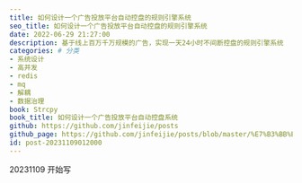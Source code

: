 ```yaml
---
title: 如何设计一个广告投放平台自动控盘的规则引擎系统
seo_title: 如何设计一个广告投放平台自动控盘的规则引擎系统
date: 2022-06-29 21:27:00
description: 基于线上百万千万规模的广告，实现一天24小时不间断控盘的规则引擎系统
categories: # 分类
- 系统设计
- 高并发
- redis
- mq
- 解耦
- 数据治理
book: Strcpy
book_title: 如何设计一个广告投放平台自动控盘系统 
github: https://github.com/jinfeijie/posts
github_page: https://github.com/jinfeijie/posts/blob/master/%E7%B3%BB%E7%BB%9F%E8%AE%BE%E8%AE%A1/%E5%A6%82%E4%BD%95%E8%AE%BE%E8%AE%A1%E4%B8%80%E4%B8%AA%E5%B9%BF%E5%91%8A%E6%8A%95%E6%94%BE%E5%B9%B3%E5%8F%B0%E8%87%AA%E5%8A%A8%E6%8E%A7%E7%9B%98%E7%9A%84%E8%A7%84%E5%88%99%E5%BC%95%E6%93%8E%E7%B3%BB%E7%BB%9F.md
id: post-20231109012000
---
```


20231109 开始写
